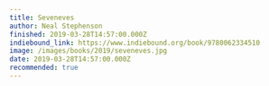 ```yaml
---
title: Seveneves
author: Neal Stephenson
finished: 2019-03-28T14:57:00.000Z
indiebound_link: https://www.indiebound.org/book/9780062334510
image: /images/books/2019/seveneves.jpg
date: 2019-03-28T14:57:00.000Z
recommended: true
---
```

